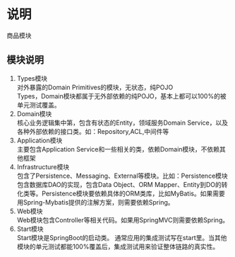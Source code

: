 # 说明
商品模块

## 模块说明
1. Types模块 \
对外暴露的Domain Primitives的模块，无状态，纯POJO \
Types，Domain模块都属于无外部依赖的纯POJO，基本上都可以100%的被单元测试覆盖。
3. Domain模块 \
核心业务逻辑集中第，包含有状态的Entity，领域服务Domain Service，以及各种外部依赖的接口类。如：Repository,ACL,中间件等
4. Application模块 \
主要包含Application Service和一些相关的类，依赖Domain模块，不依赖其他框架
5. Infrastructure模块 \
包含了Persistence、Messaging、External等模块。比如：Persistence模块包含数据库DAO的实现，包含Data Object、ORM Mapper、Entity到DO的转化类等。Persistence模块要依赖具体的ORM类库，比如MyBatis。如果需要用Spring-Mybatis提供的注解方案，则需要依赖Spring。
6. Web模块 \
Web模块包含Controller等相关代码。如果用SpringMVC则需要依赖Spring。
7. Start模块 \
Start模块是SpringBoot的启动类。
通常应用的集成测试写在start里。当其他模块的单元测试都能100%覆盖后，集成测试用来验证整体链路的真实性。
